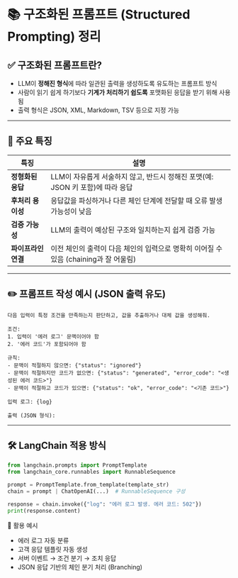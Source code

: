 # 📚 구조화된 프롬프트 (Structured Prompting) 정리

## ✅ 구조화된 프롬프트란?
- LLM이 **정해진 형식**에 따라 일관된 출력을 생성하도록 유도하는 프롬프트 방식
- 사람이 읽기 쉽게 하기보다 **기계가 처리하기 쉽도록** 포맷화된 응답을 받기 위해 사용됨
- 출력 형식은 JSON, XML, Markdown, TSV 등으로 지정 가능

---

## 🧩 주요 특징

| 특징             | 설명 |
|------------------|------|
| **정형화된 응답** | LLM이 자유롭게 서술하지 않고, 반드시 정해진 포맷(예: JSON 키 포함)에 따라 응답 |
| **후처리 용이성** | 응답값을 파싱하거나 다른 체인 단계에 전달할 때 오류 발생 가능성이 낮음 |
| **검증 가능성**  | LLM의 출력이 예상된 구조와 일치하는지 쉽게 검증 가능 |
| **파이프라인 연결** | 이전 체인의 출력이 다음 체인의 입력으로 명확히 이어질 수 있음 (chaining과 잘 어울림) |

---

## ✏️ 프롬프트 작성 예시 (JSON 출력 유도)

```text
다음 입력이 특정 조건을 만족하는지 판단하고, 값을 추출하거나 대체 값을 생성해줘.

조건:
1. 입력이 '에러 로그' 문맥이어야 함
2. '에러 코드'가 포함되어야 함

규칙:
- 문맥이 적절하지 않으면: {"status": "ignored"}
- 문맥이 적절하지만 코드가 없으면: {"status": "generated", "error_code": "<생성된 에러 코드>"}
- 문맥이 적절하고 코드가 있으면: {"status": "ok", "error_code": "<기존 코드>"}

입력 로그: {log}

출력 (JSON 형식):
```

---

## 🛠️ LangChain 적용 방식

```python
from langchain.prompts import PromptTemplate
from langchain_core.runnables import RunnableSequence

prompt = PromptTemplate.from_template(template_str)
chain = prompt | ChatOpenAI(...)  # RunnableSequence 구성

response = chain.invoke({"log": "에러 로그 발생. 에러 코드: 502"})
print(response.content)
```

🧠 활용 예시
- 에러 로그 자동 분류
- 고객 응답 템플릿 자동 생성
- 서버 이벤트 → 조건 분기 → 조치 응답
- JSON 응답 기반의 체인 분기 처리 (Branching)
